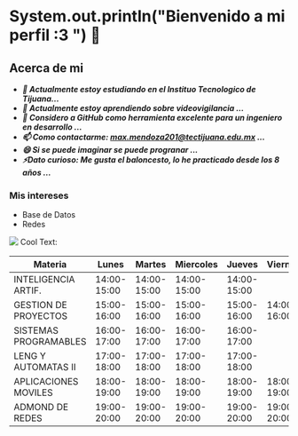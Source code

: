# System.out.println("Bienvenido a mi perfil :3 ") 👋

## **Acerca de mi**

- ***🔭 Actualmente estoy estudiando en el Instituo Tecnologico de Tijuana...***
- ***🌱 Actualmente estoy aprendiendo sobre videovigilancia ...***
- ***🤔 Considero a GitHub como herramienta excelente para un ingeniero en desarrollo ...***
- ***📫 Como contactarme: max.mendoza201@tectijuana.edu.mx ...***
- ***😄 Si se puede imaginar se puede progranar ...***
- ***⚡Dato curioso: Me gusta el baloncesto, lo he practicado desde los 8 años ...***

### Mis intereses 
- Base de Datos
- Redes

![](https://images.cooltext.com/5466513.png)
<a href="http://cooltext.com" target="_top"><img src="https://cooltext.com/images/ct_pixel.gif" width="80" height="15" alt="Cool Text: Logo and Graphics Generator" border="0" /></a>

| Materia              | Lunes        | Martes       | Miercoles    | Jueves       | Viernes      |
|----------------------|--------------|--------------|--------------|--------------|--------------|
| INTELIGENCIA ARTIF.  | 14:00-15:00  | 14:00-15:00  | 14:00-15:00  | 14:00-15:00  |              |
| GESTION DE PROYECTOS | 15:00-16:00  | 15:00-16:00  | 15:00-16:00  | 15:00-16:00  | 14:00-16:00  |
| SISTEMAS PROGRAMABLES| 16:00-17:00  | 16:00-17:00  | 16:00-17:00  | 16:00-17:00  |              |
| LENG Y AUTOMATAS II  | 17:00-18:00  | 17:00-18:00  | 17:00-18:00  | 17:00-18:00  |              |
| APLICACIONES MOVILES | 18:00-19:00  | 18:00-19:00  | 18:00-19:00  | 18:00-19:00  | 18:00-19:00  |
| ADMOND DE REDES      | 19:00-20:00  | 19:00-20:00  | 19:00-20:00  | 19:00-20:00  | 19:00-20:00  |


